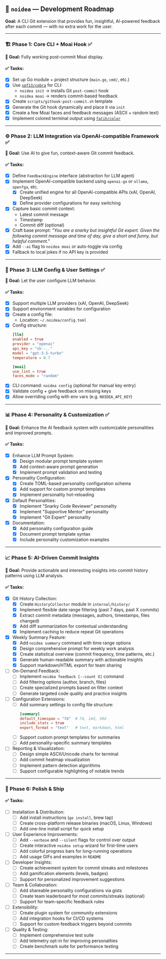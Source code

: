 ## 🧠 `noidea` — Development Roadmap
**Goal:** A CLI Git extension that provides fun, insightful, AI-powered feedback after each commit — with no extra work for the user.

---

### 🏗️ Phase 1: Core CLI + Moai Hook ✅

**🔹 Goal:** Fully working post-commit Moai display.

#### ✅ Tasks:
- [x] Set up Go module + project structure (`main.go`, `cmd/`, etc.)
- [x] Use [`spf13/cobra`](https://github.com/spf13/cobra) for CLI:
  - `noidea init` → installs Git `post-commit` hook
  - `noidea moai` → renders commit-based feedback
- [x] Create `scripts/githook-post-commit.sh` template
- [x] Generate the Git hook dynamically and place it via `init`
- [x] Create a few Moai faces and feedback messages (ASCII + random text)
- [x] Implement colored terminal output using [`fatih/color`](https://github.com/fatih/color)

---

### ⚙️ Phase 2: LLM Integration via OpenAI-compatible Framework ✅

**🔹 Goal:** Use AI to give fun, context-aware Git commit feedback.

#### ✅ Tasks:
- [x] Define `FeedbackEngine` interface (abstraction for LLM agent)
- [x] Implement OpenAI-compatible backend using `openai-go` or `ollama`, `openfga`, etc.
  - [x] Create unified engine for all OpenAI-compatible APIs (xAI, OpenAI, DeepSeek)
  - [x] Define provider configurations for easy switching
- [x] Capture basic commit context:
  - Latest commit message
  - Timestamp
  - Commit diff (optional)
- [x] Craft base prompt:
  _"You are a snarky but insightful Git expert. Given the following commit message and time of day, give a short and funny, but helpful comment."_
- [x] Add `--ai` flag to `noidea moai` or auto-toggle via config
- [x] Fallback to local jokes if no API key is provided

---

### 🧪 Phase 3: LLM Config & User Settings ✅

**🔹 Goal:** Let the user configure LLM behavior.

#### ✅ Tasks:
- [x] Support multiple LLM providers (xAI, OpenAI, DeepSeek)
- [x] Support environment variables for configuration
- [x] Create a config file:
  - Location: `~/.noidea/config.toml`
- [x] Config structure:
  ```toml
  [llm]
  enabled = true
  provider = "openai"
  api_key = "sk-..."
  model = "gpt-3.5-turbo"
  temperature = 0.7

  [moai]
  use_lint = true
  faces_mode = "random"
  ```
- [x] CLI command: `noidea config` (optional for manual key entry)
- [x] Validate config + give feedback on missing keys
- [x] Allow overriding config with env vars (e.g. `NOIDEA_API_KEY`)

---

### 📊 Phase 4: Personality & Customization ✅

**🔹 Goal:** Enhance the AI feedback system with customizable personalities and improved prompts.

#### ✅ Tasks:
- [x] Enhance LLM Prompt System:
  - [x] Design modular prompt template system
  - [x] Add context-aware prompt generation
  - [x] Implement prompt validation and testing
- [x] Personality Configuration:
  - [x] Create TOML-based personality configuration schema
  - [x] Add support for custom prompt templates
  - [x] Implement personality hot-reloading
- [x] Default Personalities:
  - [x] Implement "Snarky Code Reviewer" personality
  - [x] Implement "Supportive Mentor" personality  
  - [x] Implement "Git Expert" personality
- [x] Documentation:
  - [x] Add personality configuration guide
  - [x] Document prompt template syntax
  - [x] Include personality customization examples

---

### 📈 Phase 5: AI-Driven Commit Insights

**🔹 Goal:** Provide actionable and interesting insights into commit history patterns using LLM analysis.

#### ✅ Tasks:
- [x] Git History Collection:
  - [x] Create `HistoryCollector` module in `internal/history/`
  - [x] Implement flexible date range filtering (past 7 days, past X commits)
  - [x] Extract commit metadata (messages, authors, timestamps, files changed)
  - [x] Add diff summarization for contextual understanding
  - [x] Implement caching to reduce repeat Git operations
- [x] Weekly Summary Feature:
  - [x] Add `noidea summary` command with time range options
  - [x] Design comprehensive prompt for weekly work analysis
  - [x] Create statistical overview (commit frequency, time patterns, etc.)
  - [x] Generate human-readable summary with actionable insights
  - [x] Support markdown/HTML export for team sharing
- [ ] On-Demand Feedback:
  - [ ] Implement `noidea feedback [--count X]` command
  - [ ] Add filtering options (author, branch, files)
  - [ ] Create specialized prompts based on filter context
  - [ ] Generate targeted code quality and practice insights
- [ ] Configuration Extensions:
  - [ ] Add summary settings to config file structure:
    ```toml
    [summary]
    default_timespan = "7d"  # 7d, 14d, 30d
    include_stats = true
    export_format = "text"   # text, markdown, html
    ```
  - [ ] Support custom prompt templates for summaries
  - [ ] Add personality-specific summary templates
- [ ] Reporting & Visualization:
  - [ ] Design simple ASCII/Unicode charts for terminal
  - [ ] Add commit heatmap visualization
  - [ ] Implement pattern detection algorithms
  - [ ] Support configurable highlighting of notable trends

---

### 🧼 Phase 6: Polish & Ship

#### ✅ Tasks:
- [ ] Installation & Distribution:
  - [ ] Add install instructions (`go install`, brew tap)
  - [ ] Create cross-platform release binaries (macOS, Linux, Windows)
  - [ ] Add one-line install script for quick setup
- [ ] User Experience Improvements:
  - [ ] Add `--verbose` and `--silent` flags for control over output
  - [ ] Create interactive `noidea setup` wizard for first-time users
  - [ ] Add colorful progress bars for long-running operations
  - [ ] Add usage GIFs and examples in `README`
- [ ] Developer Insights:
  - [ ] Create achievement system for commit streaks and milestones
  - [ ] Add gamification elements (levels, badges)
  - [ ] Support for personalized improvement suggestions
- [ ] Team & Collaboration:
  - [ ] Add shareable personality configurations via gists
  - [ ] Create team leaderboard for most commits/streaks (optional)
  - [ ] Support for team-specific feedback rules
- [ ] Extensibility:
  - [ ] Create plugin system for community extensions
  - [ ] Add integration hooks for CI/CD systems
  - [ ] Support for custom feedback triggers beyond commits
- [ ] Quality & Testing:
  - [ ] Implement comprehensive test suite
  - [ ] Add telemetry opt-in for improving personalities
  - [ ] Create benchmark suite for performance testing

---
